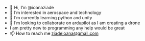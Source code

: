 - 👋 Hi, I’m @ioanaziade
- 👀 I’m interested in aerospace and technology
- 🌱 I’m currently learning python and unity
- 💞️ I’m looking to collaborate on ardupilot as I am creating a drone
- I am pretty new to programming any help would be great
- 📫 How to reach me ziadeioana@gmail.com

<!---
ioanaziade/ioanaziade is a ✨ special ✨ repository because its `README.md` (this file) appears on your GitHub profile.
You can click the Preview link to take a look at your changes.
--->
